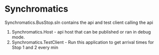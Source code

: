 # Synchromatics

Synchromatics.BusStop.sln contains the api and test client calling the api
1) Synchromatics.Host - api host that can be published or ran in debug mode.
2) Synchromatics.TestClient - Run this application to get arrival times for Stop 1 and 2 every min